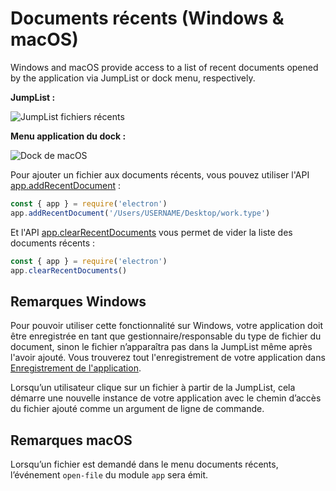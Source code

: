 # Documents récents (Windows & macOS)

Windows and macOS provide access to a list of recent documents opened by the application via JumpList or dock menu, respectively.

**JumpList :**

![JumpList fichiers récents](https://cloud.githubusercontent.com/assets/2289/23446924/11a27b98-fdfc-11e6-8485-cc3b1e86b80a.png)

**Menu application du dock :**

![Dock de macOS](https://cloud.githubusercontent.com/assets/639601/5069610/2aa80758-6e97-11e4-8cfb-c1a414a10774.png)

Pour ajouter un fichier aux documents récents, vous pouvez utiliser l'API [app.addRecentDocument](../api/app.md#appaddrecentdocumentpath-macos-windows) :

```javascript
const { app } = require('electron')
app.addRecentDocument('/Users/USERNAME/Desktop/work.type')
```

Et l'API [app.clearRecentDocuments](../api/app.md#appclearrecentdocuments-macos-windows) vous permet de vider la liste des documents récents :

```javascript
const { app } = require('electron')
app.clearRecentDocuments()
```

## Remarques Windows

Pour pouvoir utiliser cette fonctionnalité sur Windows, votre application doit être enregistrée en tant que gestionnaire/responsable du type de fichier du document, sinon le fichier n’apparaîtra pas dans la JumpList même après l'avoir ajouté. Vous trouverez tout l'enregistrement de votre application dans [Enregistrement de l'application](https://msdn.microsoft.com/en-us/library/cc144104(VS.85).aspx).

Lorsqu’un utilisateur clique sur un fichier à partir de la JumpList, cela démarre une nouvelle instance de votre application avec le chemin d’accès du fichier ajouté comme un argument de ligne de commande.

## Remarques macOS

Lorsqu’un fichier est demandé dans le menu documents récents, l’événement `open-file` du module `app` sera émit.